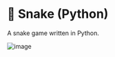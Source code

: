 # 🐍 Snake (Python)

A snake game written in Python.

![image](https://github.com/ahmeddiaa6/Snake-Game/assets/132109967/9e1f8daf-0670-4fef-b69a-d3f42daf4f98)

